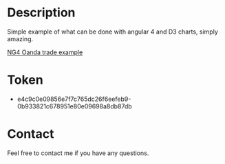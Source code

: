 # Description

Simple example of what can be done with angular 4 and D3 charts, simply amazing.

[NG4 Oanda trade example](https://rcb-ferreira.github.io/ng4-oanda/)

# Token

- e4c9c0e09856e7f7c765dc26f6eefeb9-0b933821c678951e80e09698a8db87db

# Contact

Feel free to contact me if you have any questions.

